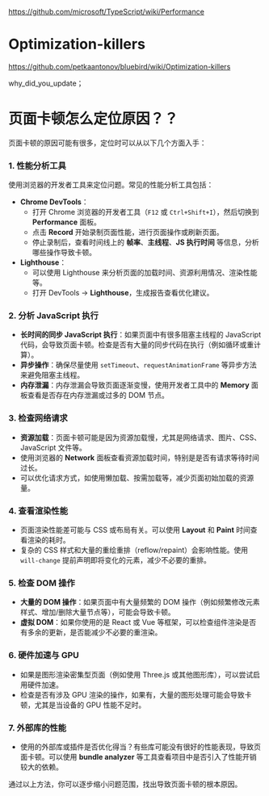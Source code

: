 <https://github.com/microsoft/TypeScript/wiki/Performance>

# Optimization-killers

<https://github.com/petkaantonov/bluebird/wiki/Optimization-killers>

why_did_you_update；

# 页面卡顿怎么定位原因？？

页面卡顿的原因可能有很多，定位时可以从以下几个方面入手：

### 1. **性能分析工具**

   使用浏览器的开发者工具来定位问题。常见的性能分析工具包括：

- **Chrome DevTools**：
  - 打开 Chrome 浏览器的开发者工具（`F12` 或 `Ctrl+Shift+I`），然后切换到 **Performance** 面板。
  - 点击 **Record** 开始录制页面性能，进行页面操作或刷新页面。
  - 停止录制后，查看时间线上的 **帧率**、**主线程**、**JS 执行时间** 等信息，分析哪些操作导致卡顿。
- **Lighthouse**：
  - 可以使用 Lighthouse 来分析页面的加载时间、资源利用情况、渲染性能等。
  - 打开 DevTools -> **Lighthouse**，生成报告查看优化建议。

### 2. **分析 JavaScript 执行**

- **长时间的同步 JavaScript 执行**：如果页面中有很多阻塞主线程的 JavaScript 代码，会导致页面卡顿。检查是否有大量的同步代码在执行（例如循环或重计算）。
- **异步操作**：确保尽量使用 `setTimeout`、`requestAnimationFrame` 等异步方法来避免阻塞主线程。
- **内存泄漏**：内存泄漏会导致页面逐渐变慢，使用开发者工具中的 **Memory** 面板查看是否存在内存泄漏或过多的 DOM 节点。

### 3. **检查网络请求**

- **资源加载**：页面卡顿可能是因为资源加载慢，尤其是网络请求、图片、CSS、JavaScript 文件等。
- 使用浏览器的 **Network** 面板查看资源加载时间，特别是是否有请求等待时间过长。
- 可以优化请求方式，如使用懒加载、按需加载等，减少页面初始加载的资源量。

### 4. **查看渲染性能**

- 页面渲染性能差可能与 CSS 或布局有关。可以使用 **Layout** 和 **Paint** 时间查看渲染的耗时。
- 复杂的 CSS 样式和大量的重绘重排（reflow/repaint）会影响性能。使用 `will-change` 提前声明即将变化的元素，减少不必要的重排。

### 5. **检查 DOM 操作**

- **大量的 DOM 操作**：如果页面中有大量频繁的 DOM 操作（例如频繁修改元素样式、增加/删除大量节点等），可能会导致卡顿。
- **虚拟 DOM**：如果你使用的是 React 或 Vue 等框架，可以检查组件渲染是否有多余的更新，是否能减少不必要的重渲染。

### 6. **硬件加速与 GPU**

- 如果是图形渲染密集型页面（例如使用 Three.js 或其他图形库），可以尝试启用硬件加速。
- 检查是否有涉及 GPU 渲染的操作，如果有，大量的图形处理可能会导致卡顿，尤其是当设备的 GPU 性能不足时。

### 7. **外部库的性能**

- 使用的外部库或插件是否优化得当？有些库可能没有很好的性能表现，导致页面卡顿。可以使用 **bundle analyzer** 等工具查看项目中是否引入了性能开销较大的依赖。

通过以上方法，你可以逐步缩小问题范围，找出导致页面卡顿的根本原因。
